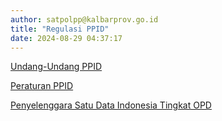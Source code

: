 ```yaml
---
author: satpolpp@kalbarprov.go.id
title: "Regulasi PPID"
date: 2024-08-29 04:37:17
---
```

<p><a href="https://satpolpp.kalbarprov.go.id/regulasi-ppid/undang-undang-ppid">Undang-Undang PPID</a></p>

<p><a href="https://satpolpp.kalbarprov.go.id/regulasi-ppid/peraturan-ppid">Peraturan PPID</a></p>

<p><a href="https://satpolpp.kalbarprov.go.id/regulasi-ppid/penyelenggara-satu-data-indonesia-tingkat-opd">Penyelenggara Satu Data Indonesia Tingkat OPD</a></p>

<p></p>
